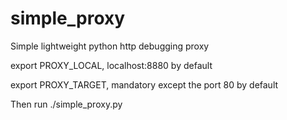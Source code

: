# simple_proxy
Simple lightweight python http debugging proxy

export PROXY_LOCAL, localhost:8880 by default

export PROXY_TARGET, mandatory except the port 80 by default

Then run ./simple_proxy.py
